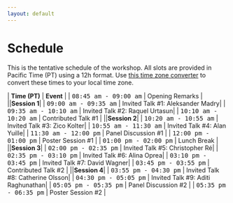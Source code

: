 ```yaml
---
layout: default
---
```


# Schedule

This is the tentative schedule of the workshop. All slots are provided
in Pacific Time (PT) using
a 12h format. Use [this time zone converter](https://www.thetimezoneconverter.com) to convert
these times to your local time zone.

| **Time (PT)** | **Event** |
| <span style="font-family: monospace;">08:45 am - 09:00 am</span> | Opening Remarks |
||**Session 1**|
| <span style="font-family: monospace;">09:00 am - 09:35 am</span> | Invited Talk #1: Aleksander Madry|
| <span style="font-family: monospace;">09:35 am - 10:10 am</span> | Invited Talk #2: Raquel Urtasun|
| <span style="font-family: monospace;">10:10 am - 10:20 am</span> | Contributed Talk #1 |
||**Session 2**|
| <span style="font-family: monospace;">10:20 am - 10:55 am</span> | Invited Talk #3: Zico Kolter|
| <span style="font-family: monospace;">10:55 am - 11:30 am</span> | Invited Talk #4: Alan Yuille|
| <span style="font-family: monospace;">11:30 am - 12:00 pm</span> | Panel Discussion #1 |
| <span style="font-family: monospace;">12:00 pm - 01:00 pm</span> | Poster Session #1 |
| <span style="font-family: monospace;">01:00 pm - 02:00 pm</span> | Lunch Break |
||**Session 3**|
| <span style="font-family: monospace;">02:00 pm - 02:35 pm</span> | Invited Talk #5: Christopher Ré|
| <span style="font-family: monospace;">02:35 pm - 03:10 pm</span> | Invited Talk #6: Alina Oprea|
| <span style="font-family: monospace;">03:10 pm - 03:45 pm</span> | Invited Talk #7: David Wagner|
| <span style="font-family: monospace;">03:45 pm - 03:55 pm</span> | Contributed Talk #2 |
||**Session 4**|
| <span style="font-family: monospace;">03:55 pm - 04:30 pm</span> | Invited Talk #8: Catherine Olsson|
| <span style="font-family: monospace;">04:30 pm - 05:05 pm</span> | Invited Talk #9: Aditi Raghunathan|
| <span style="font-family: monospace;">05:05 pm - 05:35 pm</span> | Panel Discussion #2 |
| <span style="font-family: monospace;">05:35 pm - 06:35 pm</span> | Poster Session #2 |
